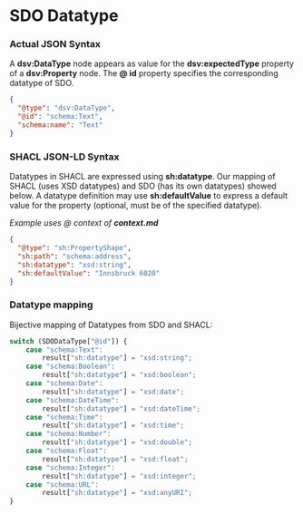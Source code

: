 # SDO Datatype

### Actual JSON Syntax

A **dsv:DataType** node appears as value for the **dsv:expectedType** property of a **dsv:Property** node. The **@ id** property specifies the corresponding datatype of SDO.

```json
{
  "@type": "dsv:DataType",
  "@id": "schema:Text",
  "schema:name": "Text"
}
```

### SHACL JSON-LD Syntax

Datatypes in SHACL are expressed using **sh:datatype**. Our mapping of SHACL (uses XSD datatypes) and SDO (has its own datatypes) showed below. A datatype definition may use **sh:defaultValue** to express a default value for the property (optional, must be of the specified datatype).

*Example uses @ context of **context.md***

```json
{
  "@type": "sh:PropertyShape",
  "sh:path": "schema:address",
  "sh:datatype": "xsd:string",
  "sh:defaultValue": "Innsbruck 6020"
}
```

### Datatype mapping

Bijective mapping of Datatypes from SDO and SHACL:

```js
switch (SDODataType["@id"]) {
    case "schema:Text":
        result["sh:datatype"] = "xsd:string";
    case "schema:Boolean":
        result["sh:datatype"] = "xsd:boolean";
    case "schema:Date":
        result["sh:datatype"] = "xsd:date";
    case "schema:DateTime":
        result["sh:datatype"] = "xsd:dateTime";
    case "schema:Time":
        result["sh:datatype"] = "xsd:time";
    case "schema:Number":
        result["sh:datatype"] = "xsd:double";
    case "schema:Float":
        result["sh:datatype"] = "xsd:float";
    case "schema:Integer":
        result["sh:datatype"] = "xsd:integer";
    case "schema:URL":
        result["sh:datatype"] = "xsd:anyURI"; 
}
```